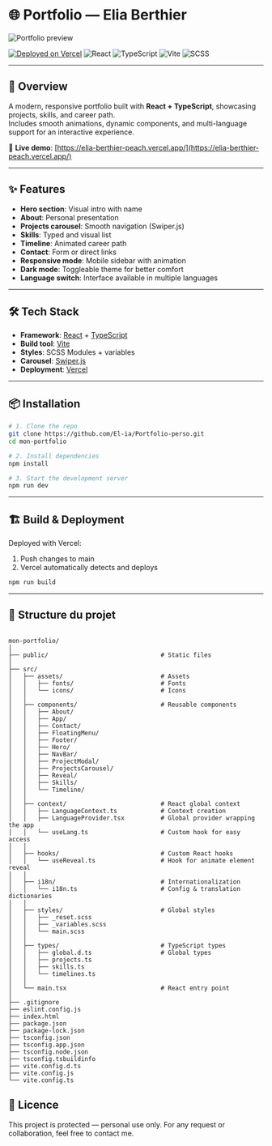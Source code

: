 # 🌐 Portfolio — Elia Berthier

![Portfolio preview](docs/preview-readme.png)

[![Deployed on Vercel](https://img.shields.io/badge/Vercel-Live-black?logo=vercel)](https://elia-berthier.vercel.app)
![React](https://img.shields.io/badge/React-20232A?logo=react&logoColor=61dafb)
![TypeScript](https://img.shields.io/badge/TypeScript-3178C6?logo=typescript&logoColor=white)
![Vite](https://img.shields.io/badge/Vite-646CFF?logo=vite&logoColor=white)
![SCSS](https://img.shields.io/badge/SCSS-CC6699?logo=sass&logoColor=white)

---

## 📌 Overview

A modern, responsive portfolio built with **React + TypeScript**, showcasing projects, skills, and career path.  
Includes smooth animations, dynamic components, and multi-language support for an interactive experience.  

🚀 **Live demo**: [https://elia-berthier-peach.vercel.app/](https://elia-berthier-peach.vercel.app/)

---

## ✨ Features

- **Hero section**: Visual intro with name
- **About**: Personal presentation
- **Projects carousel**: Smooth navigation (Swiper.js)
- **Skills**: Typed and visual list
- **Timeline**: Animated career path
- **Contact**: Form or direct links
- **Responsive mode**: Mobile sidebar with animation
- **Dark mode**: Toggleable theme for better comfort
- **Language switch**: Interface available in multiple languages  

---

## 🛠️ Tech Stack

- **Framework**: [React](https://react.dev/) + [TypeScript](https://www.typescriptlang.org/)
- **Build tool**: [Vite](https://vitejs.dev/)
- **Styles**: SCSS Modules + variables
- **Carousel**: [Swiper.js](https://swiperjs.com/)
- **Deployment**: [Vercel](https://vercel.com/)

---

## 📦 Installation

```bash
# 1. Clone the repo
git clone https://github.com/El-ia/Portfolio-perso.git
cd mon-portfolio

# 2. Install dependencies
npm install

# 3. Start the development server
npm run dev
```

---

## 🏗️ Build & Deployment

Deployed with Vercel:
1.	Push changes to main
2.	Vercel automatically detects and deploys

```bash
npm run build
```

---

## 📂 Structure du projet

```plaintext

mon-portfolio/
│
├── public/                               # Static files
│
├── src/
│   ├── assets/                           # Assets
│   │   ├── fonts/                        # Fonts
│   │   └── icons/                        # Icons
│   │
│   ├── components/                       # Reusable components
│   │   ├── About/
│   │   ├── App/
│   │   ├── Contact/
│   │   ├── FloatingMenu/
│   │   ├── Footer/
│   │   ├── Hero/
│   │   ├── NavBar/
│   │   ├── ProjectModal/
│   │   ├── ProjectsCarousel/
│   │   ├── Reveal/
│   │   ├── Skills/
│   │   └── Timeline/
│   │
│   ├── context/                          # React global context
│   │   ├── LanguageContext.ts            # Context creation
│   │   ├── LanguageProvider.tsx          # Global provider wrapping the app
│   │   └── useLang.ts                    # Custom hook for easy access
│   │
│   ├── hooks/                            # Custom React hooks 
│   │   └── useReveal.ts                  # Hook for animate element reveal   
│   │
│   ├── i18n/                             # Internationalization
│   │   └── i18n.ts                       # Config & translation dictionaries
│   │
│   ├── styles/                           # Global styles
│   │   ├── _reset.scss
│   │   ├── _variables.scss
│   │   └── main.scss
│   │
│   ├── types/                            # TypeScript types
│   │   ├── global.d.ts                   # Global types
│   │   ├── projects.ts
│   │   ├── skills.ts
│   │   └── timelines.ts
│   │
│   └── main.tsx                          # React entry point
│
├── .gitignore
├── eslint.config.js
├── index.html
├── package.json
├── package-lock.json
├── tsconfig.json
├── tsconfig.app.json
├── tsconfig.node.json
├── tsconfig.tsbuildinfo
├── vite.config.d.ts
├── vite.config.js
└── vite.config.ts
```

## 📄 Licence

This project is protected — personal use only.
For any request or collaboration, feel free to contact me.
